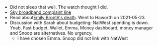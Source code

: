 - Did not sleep that well. The watch thought I did.
- [Sky broadband complaint line](https://www.moneysupermarket.com/broadband/providers/sky-digital/sky-help-problems/#:~:text=How%20to%20report%20a%20Sky,send%20them%20an%20online%20message.)
- Read about[Emily Brontë's death](https://theconversation.com/emily-brontes-death-needs-to-be-radically-reimagined-an-expert-explains-196743). Went to Haworth on 2021-05-23.
- Discussion with Sarah about budgeting: NatWest spending is down. Ynab, Fast budget, Wallet, Emma, Money dashboard, money manager and Snoop are alternatives. No urgency.
	- I have chosen Emma. Snoop did not link with NatWest